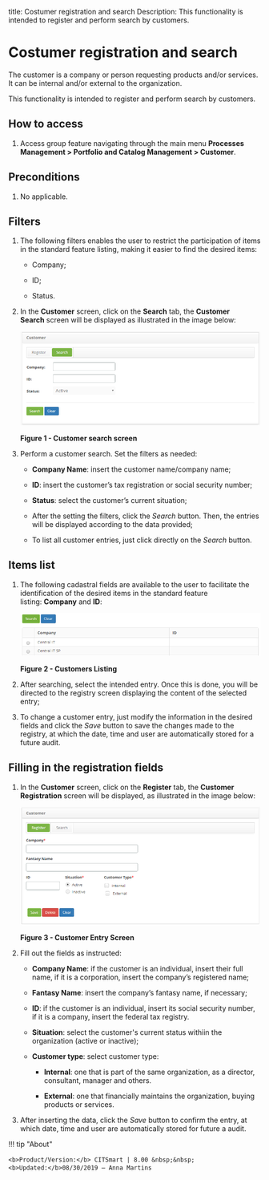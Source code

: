title: Costumer registration and search
Description: This functionality is intended to register and perform search by customers.

# Costumer registration and search


The customer is a company or person requesting products and/or services. It can
be internal and/or external to the organization.

This functionality is intended to register and perform search by customers.

How to access
-------------

1.  Access group feature navigating through the main menu **Processes
    Management > Portfolio and Catalog Management > Customer**.

Preconditions
-------------

1.  No applicable.

Filters
-------

1.  The following filters enables the user to restrict the participation of
    items in the standard feature listing, making it easier to find the desired
    items:

    - Company;

    - ID;

    - Status.

2.  In the **Customer** screen, click on the **Search** tab, the **Customer
    Search** screen will be displayed as illustrated in the image below:

    ![figure](images/client-1.png)
   
    **Figure 1 - Customer search screen**

3.  Perform a customer search. Set the filters as needed:

    -   **Company Name**: insert the customer name/company name;

    -   **ID**: insert the customer’s tax registration or social security
        number;

    -   **Status**: select the customer’s current situation;

    -   After the setting the filters, click the *Search* button. Then, the
        entries will be displayed according to the data provided;

    -   To list all customer entries, just click directly on
        the *Search* button.

Items list
----------

1.  The following cadastral fields are available to the user to facilitate the
    identification of the desired items in the standard feature
    listing: **Company** and **ID**:

    ![figure](images/client-2.png)
   
    **Figure 2 - Customers Listing**

2.  After searching, select the intended entry. Once this is done, you will be
    directed to the registry screen displaying the content of the selected
    entry;

3.  To change a customer entry, just modify the information in the desired
    fields and click the *Save* button to save the changes made to the registry,
    at which the date, time and user are automatically stored for a future
    audit.

Filling in the registration fields
----------------------------------

1.  In the **Customer** screen, click on the **Register** tab, the **Customer
    Registration** screen will be displayed, as illustrated in the image below:

    ![figure](images/client-3.png)
   
    **Figure 3 - Customer Entry Screen**

2.  Fill out the fields as instructed:

    -   **Company Name**: if the customer is an individual, insert their full
        name, if it is a corporation, insert the company’s registered name;

    -   **Fantasy Name**: insert the company’s fantasy name, if necessary;

    -   **ID**: if the customer is an individual, insert its social security
        number, if it is a company, insert the federal tax registry.

    -   **Situation**: select the customer's current status withiin the
        organization (active or inactive);

    -   **Customer type**: select customer type:

        -   **Internal**: one that is part of the same organization, as a
            director, consultant, manager and others.

        -   **External**: one that financially maintains the organization,
            buying products or services.

3.  After inserting the data, click the *Save* button to confirm the entry, at
    which date, time and user are automatically stored for future a audit.



!!! tip "About"

    <b>Product/Version:</b> CITSmart | 8.00 &nbsp;&nbsp;
    <b>Updated:</b>08/30/2019 – Anna Martins
